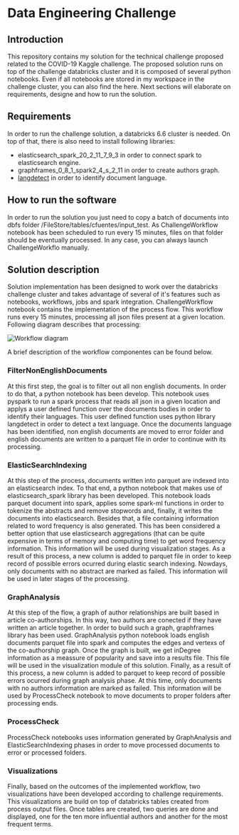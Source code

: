 # Data Engineering Challenge
## Introduction
This repository contains my solution for the technical challenge proposed related to the COVID-19 Kaggle challenge. The proposed solution runs on top of the challenge databricks cluster and it is composed of several python notebooks. Even if all notebooks are stored in my workspace in the challenge cluster, you can also find the here. Next sections will elaborate on requirements, designe and how to run the solution.
## Requirements
In order to run the challenge solution, a databricks 6.6 cluster is needed. On top of that, there is also need to install following libraries:
-  elasticsearch_spark_20_2_11_7_9_3 in order to connect spark to elasticsearch engine.
-  graphframes_0_8_1_spark2_4_s_2_11 in order to create authors graph.
- [langdetect](https://pypi.org/project/langdetect/) in order to identify document language.
## How to run the software
In order to run the solution you just need to copy a batch of documents into dbfs folder /FileStore/tables/cfuentes/input_test. As ChallengeWorkflow notebook has been scheduled to run every 15 minutes, files on that folder should be eventually processed. In any case, you can always launch ChallengeWorkflo manually.
## Solution description
Solution implementation has been designed to work over the databricks challenge cluster and takes advantage of several of it's features such as notebooks, workflows, jobs and spark integration. ChallengeWorkflow notebook contains the implementation of the process flow. This workflow runs every 15 minutes, processing all json files present at a given location. Following diagram describes that processing:

![Workflow diagram](images/Workflow.jpg)

A brief description of the workflow componentes can be found below.

### FilterNonEnglishDocuments
At this first step, the goal is to filter out all non english documents. In order to do that, a python notebook has been develop. This notebook uses pyspark to run a spark process that reads all json in a given location and applys a user defined function over the documents bodies in order to identify their languages. This user defined function uses python library langdetect in order to detect a text language. Once the documents language has been identified, non english documents are moved to error folder and english documents are written to a parquet file in order to continue with its processing.
### ElasticSearchIndexing
At this step of the process, documents written into parquet are indexed into an elasticsearch index. To that end, a python notebook that makes use of elasticsearch_spark library has been developed.  This notebook loads parquet document into spark, applies some spark-ml functions in order to tokenize the abstracts and remove stopwords and, finally, it writes the documents into elasticsearch.
Besides that, a file containing information related to word frequency is also generated. This has been considered a better option that use elasticsearch aggregations (that can be quite expensive in terms of memory and computing time) to get word frequency information. This information will be used during visualization stages.
As a result of this process, a new column is added to parquet file in order to keep record of possible errors ocurred during elastic search indexing. Nowdays, only documents with no abstract are marked as failed. This information will be used in later stages of the processing. 
### GraphAnalysis
At this step of the flow, a graph of author relationships are built based in article co-authorships. In this way, two authors are conected if they have written an article together.
In order to build such a graph, graphframes library has been used. GraphAnalysis python notebook loads english documents parquet file into spark and computes the edges and vertexs of the co-authorship graph. Once the graph is built, we get inDegree information as a meassure of popularity and save into a results file. This file will be used in the visualization module of this solution.
Finally, as a result of this process, a new column is added to parquet to keep record of possible errors ocurred during graph analysis phase. At this time, only documents with no authors information are marked as failed. This information will be used by ProcessCheck notebook to move documents to proper folders after processing ends.
### ProcessCheck
ProcessCheck notebooks uses information generated by GraphAnalysis and ElasticSearchIndexing phases in order to move processed documents to error or processed folders. 
### Visualizations
Finally, based on the outcomes of the implemented workflow, two visualizations have been developed according to challenge requirements. This visualizations are build on top of databricks tables created from process output files. Once tables are created, two queries are done and displayed, one for the ten more influential authors and another for the most frequent terms.
